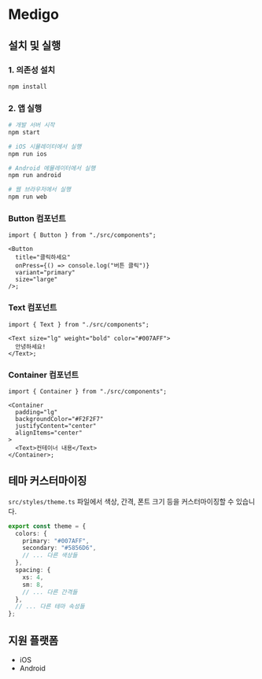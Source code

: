 # Medigo

## 설치 및 실행

### 1. 의존성 설치

```bash
npm install
```

### 2. 앱 실행

```bash
# 개발 서버 시작
npm start

# iOS 시뮬레이터에서 실행
npm run ios

# Android 에뮬레이터에서 실행
npm run android

# 웹 브라우저에서 실행
npm run web
```

### Button 컴포넌트

```tsx
import { Button } from "./src/components";

<Button
  title="클릭하세요"
  onPress={() => console.log("버튼 클릭")}
  variant="primary"
  size="large"
/>;
```

### Text 컴포넌트

```tsx
import { Text } from "./src/components";

<Text size="lg" weight="bold" color="#007AFF">
  안녕하세요!
</Text>;
```

### Container 컴포넌트

```tsx
import { Container } from "./src/components";

<Container
  padding="lg"
  backgroundColor="#F2F2F7"
  justifyContent="center"
  alignItems="center"
>
  <Text>컨테이너 내용</Text>
</Container>;
```

## 테마 커스터마이징

`src/styles/theme.ts` 파일에서 색상, 간격, 폰트 크기 등을 커스터마이징할 수 있습니다.

```typescript
export const theme = {
  colors: {
    primary: "#007AFF",
    secondary: "#5856D6",
    // ... 다른 색상들
  },
  spacing: {
    xs: 4,
    sm: 8,
    // ... 다른 간격들
  },
  // ... 다른 테마 속성들
};
```

## 지원 플랫폼

- iOS
- Android
